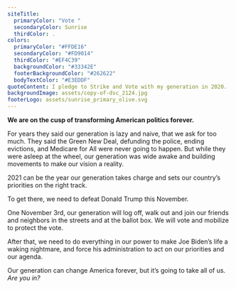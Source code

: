 ```yaml
---
siteTitle:
  primaryColor: "Vote "
  secondaryColor: Sunrise
  thirdColor: .
colors:
  primaryColor: "#FFDE16"
  secondaryColor: "#FD9014"
  thirdColor: "#EF4C39"
  backgroundColor: "#33342E"
  footerBackgroundColor: "#262622"
  bodyTextColor: "#E3EDDF"
quoteContent: I pledge to Strike and Vote with my generation in 2020.
backgroundImage: assets/copy-of-dsc_2124.jpg
footerLogo: assets/sunrise_primary_olive.svg
---
```

**We are on the cusp of transforming American politics forever.**

For years they said our generation is lazy and naive, that we ask for too much. They said the Green New Deal, defunding the police, ending evictions, and Medicare for All were never going to happen. But while they were asleep at the wheel, our generation was wide awake and building movements to make our vision a reality.

2021 can be the year our generation takes charge and sets our country’s priorities on the right track.

To get there, we need to defeat Donald Trump this November.

One November 3rd, our generation will log off, walk out and join our friends and neighbors in the streets and at the ballot box. We will vote and mobilize to protect the vote.

After that, we need to do everything in our power to make Joe Biden’s life a waking nightmare, and force his administration to act on our priorities and our agenda.

Our generation can change America forever, but it’s going to take all of us. *Are you in?*